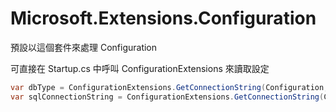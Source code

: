 # Microsoft.Extensions.Configuration

預設以這個套件來處理 Configuration

可直接在 Startup.cs 中呼叫 ConfigurationExtensions 來讀取設定

```csharp
var dbType = ConfigurationExtensions.GetConnectionString(Configuration, "WfDBConnectionType");
var sqlConnectionString = ConfigurationExtensions.GetConnectionString(Configuration, "WfDBConnectionString");
```

